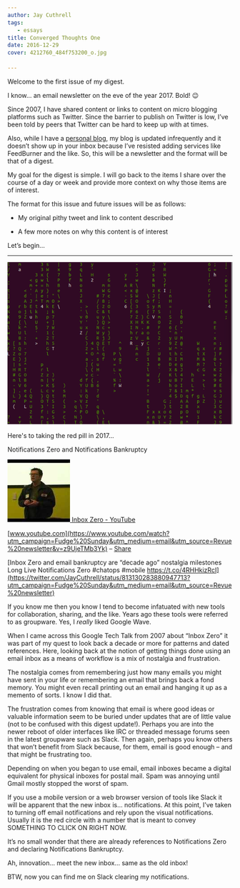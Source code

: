 ```yaml
---
author: Jay Cuthrell
tags:
   - essays
title: Converged Thoughts One 
date: 2016-12-29
cover: 4212760_484f753200_o.jpg 

---
```


Welcome to the first issue of my digest.  

I know… an email newsletter on the eve of the year 2017. Bold! :wink:

Since 2007, I have shared content or links to content on micro blogging
platforms such as Twitter. Since the barrier to publish on Twitter is low,
I’ve been told by peers that Twitter can be hard to keep up with at times.

Also, while I have a [personal blog](http://jaycuthrell.com/blog?utm_campaign=Fudge%20Sunday&utm_medium=email&utm_source=Revue%20newsletter), my blog is updated infrequently and it doesn’t show up in your inbox because I’ve resisted adding services like FeedBurner and the like. So, this will be a newsletter and the format will be that of a digest.

My goal for the digest is simple. I will go back to the items I share over the
course of a day or week and provide more context on why those items are of
interest.  

The format for this issue and future issues will be as follows:

  * My original pithy tweet and link to content described  

  * A few more notes on why this content is of interest  

Let’s begin…  
  
* * *  
  
![Here's to taking the red pill in 2017... ](./index_files/Screenshot_from_2016-09-15_10-18-08.png)

Here's to taking the red pill in 2017...  
  
Notifications Zero and Notifications Bankruptcy  
  
[![](./index_files/hqdefault.jpg) ](https://www.youtube.com/watch?utm_campaign=Fudge%20Sunday&utm_medium=email&utm_source=Revue%20newsletter&v=z9UjeTMb3Yk)[Inbox Zero - YouTube](https://www.youtube.com/watch?utm_campaign=Fudge%20Sunday&utm_medium=email&utm_source=Revue%20newsletter&v=z9UjeTMb3Yk)

[www.youtube.com](https://www.youtube.com/watch?utm_campaign=Fudge%20Sunday&utm_medium=email&utm_source=Revue%20newsletter&v=z9UjeTMb3Yk) – [Share](http://rev.vu/beY5R?utm_campaign=Issue&utm_content=share&utm_medium=email&utm_source=Fudge+Sunday)

[Inbox Zero and email bankruptcy are “decade ago” nostalgia milestones Long Live Notifications Zero #chatops #mobile https://t.co/4RHHkizRcI](https://twitter.com/JayCuthrell/status/813130283880947713?utm_campaign=Fudge%20Sunday&utm_medium=email&utm_source=Revue%20newsletter)  
  
If you know me then you know I tend to become infatuated with new tools for
collaboration, sharing, and the like. Years ago these tools were referred to
as groupware. Yes, I _really_ liked Google Wave.

When I came across this Google Tech Talk from 2007 about “Inbox Zero” it was
part of my quest to look back a decade or more for patterns and dated
references. Here, looking back at the notion of getting things done using an
email inbox as a means of workflow is a mix of nostalgia and frustration.

The nostalgia comes from remembering just how many emails you might have sent
in your life or remembering an email that brings back a fond memory. You might
even recall printing out an email and hanging it up as a memento of sorts. I
know I did that.

The frustration comes from knowing that email is where good ideas or valuable
information seem to be buried under updates that are of little value (not to
be confused with this digest update!). Perhaps you are into the newer reboot
of older interfaces like IRC or threaded message forums seen in the latest
groupware such as Slack. Then again, perhaps you know others that won’t
benefit from Slack because, for them, email is good enough – and that might be
frustrating too.

Depending on when you began to use email, email inboxes became a digital
equivalent for physical inboxes for postal mail. Spam was annoying until Gmail
mostly stopped the worst of spam.

If you use a mobile version or a web browser version of tools like Slack it
will be apparent that the new inbox is… notifications. At this point, I’ve
taken to turning off email notifications and rely upon the visual
notifications. Usually it is the red circle with a number that is meant to
convey SOMETHING TO CLICK ON RIGHT NOW.

It’s no small wonder that there are already references to Notifications Zero
and declaring Notifications Bankruptcy.

Ah, innovation... meet the new inbox… same as the old inbox!

BTW, now you can find me on Slack clearing my notifications.

